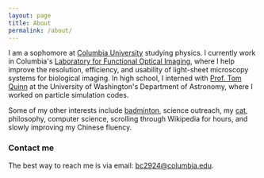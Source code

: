 ```yaml
---
layout: page
title: About
permalink: /about/
---
```


I am a sophomore at [Columbia University](https://columbia.edu) studying physics. I currently work in Columbia's [Laboratory for Functional Optical Imaging](https://hillmanlab.zuckermaninstitute.columbia.edu/), where I help improve the resolution, efficiency, and usability of light-sheet microscopy systems for biological imaging. In high school, I interned with [Prof. Tom Quinn](https://nbody.shop/) at the University of Washington's Department of Astronomy, where I worked on particle simulation codes.

Some of my other interests include [badminton](http://www.columbia.edu/cu/badminton/), science outreach, my [cat](https://www.instagram.com/r.omeow/?hl=en), philosophy, computer science, scrolling through Wikipedia for hours, and slowly improving my Chinese fluency.

### Contact me

The best way to reach me is via email: [bc2924@columbia.edu](mailto:bc2924@columbia.edu).
